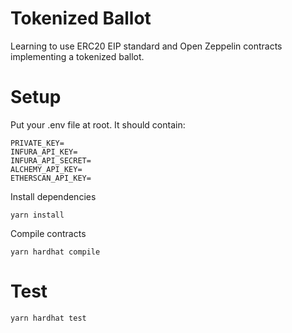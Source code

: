 # Tokenized Ballot

Learning to use ERC20 EIP standard and Open Zeppelin contracts implementing a tokenized ballot.

# Setup

Put your .env file at root. It should contain:

```
PRIVATE_KEY=
INFURA_API_KEY=
INFURA_API_SECRET=
ALCHEMY_API_KEY=
ETHERSCAN_API_KEY=
```

Install dependencies

```
yarn install
```

Compile contracts

```
yarn hardhat compile
```

# Test

```
yarn hardhat test
```
